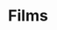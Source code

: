 ---
title: Films
position: 1
pagination:
  enabled: true
  collection: films
  sort_field: date
  sort_reverse: true
  per_page: 24
layout: work
---